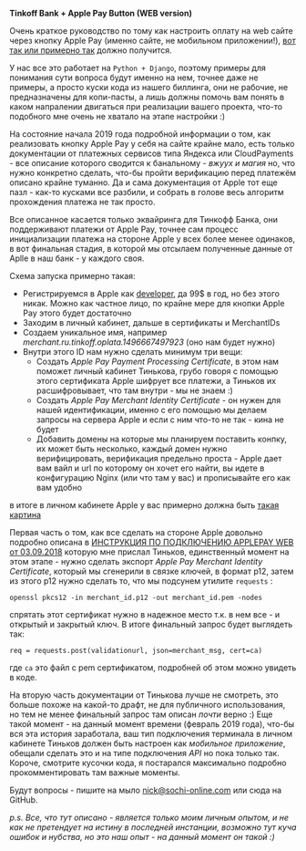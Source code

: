 **Tinkoff Bank + Apple Pay Button (WEB version)**

Очень краткое руководство по тому как настроить оплату на web сайте через кнопку Apple Pay (именно сайте, 
не мобильном приложении!), [вот так или примерно так](/img/screen.png) должно получится.

У нас все это работает на  `Python + Django`, поэтому примеры для понимания сути вопроса будут именно на нем,
точнее даже не примеры, а просто куски кода из нашего биллинга, они не рабочие, не предназначены для копи-пасты,
а лишь должны помочь вам понять в каком напралении двигаться при реализации вашего проекта, что-то подобного
мне очень не хватало на этапе настройки :)

На состояние начала 2019 года подробной информации о том, как реализовать кнопку Apple Pay у себя на сайте крайне мало,
есть только документации от платежных сервисов типа Яндекса или CloudPayments - все описание которого сводится
к банальному - _вжуух и магия_ но, что нужно конкретно сделать, что-бы пройти верификацию перед платежём описано крайне
туманно. Да и сама документация от Apple тот еще пазл - как-то кусками все разбили, и собрать в голове весь алгоритм
прохождения платежа не так просто.

Все описанное касается только эквайринга для Тинкофф Банка, они поддерживают платежи от Apple Pay, точнее сам процесс
инициализации платежа на стороне Apple у всех более менее одинаков, в вот финальная стадия, в которой мы отсылаем
полученные данные от Aplle в наш банк - у каждого своя.
 
 Схема запуска примерно такая:
 * Регистрируемся в Apple как [developer](https://developer.apple.com/), да 99$  в год, но без этого никак. 
 Можно как частное лицо, по крайне мере для кнопки Apple Pay этого будет достаточно
 * Заходим в личный кабинет, дальше в сертификаты и MerchantIDs
 * Создаем уникальное имя, например _merchant.ru.tinkoff.oplata.1496667497923_ (оно нам будет нужно)
 * Внутри этого ID нам нужно сделать минимум три вещи:
   * Создать _Apple Pay Payment Processing Certificate_, в этом нам поможет личный кабинет Тинькова, 
   грубо говоря с помощью этого сертификата Apple шифрует все платежи, а Тиньков их расшифровывает, 
   что там внутри - мы не знаем :)
   * Создать _Apple Pay Merchant Identity Certificate_ - он нужен для нашей идентификации, именно
   с его помощью мы делаем запросы на сервера Apple и если с ним что-то не так - кина не будет
   * Добавить домены на которые мы планируем поставить конпку, их может быть несколько, каждый домен
   нужно верифицировать, верификация предельно проста - Apple дает вам вайл и url по которому он хочет его найти,
   вы идете  в конфигурацию Nginx (или что там у вас) и прописывайте его как вам удобно
   
в итоге в личном кабинете Apple у вас примерно должна быть [такая картина](/img/apple_dev.png)

Первая часть о том, как все сделать на стороне Apple довольно подробно описана в [ИНСТРУКЦИЯ ПО ПОДКЛЮЧЕНИЮ 
APPLEPAY WEB от 03.09.2018](/Tinkoff_ApplePay.pdf) которую мне прислал Тиньков,  единственный момент на этом этапе -
нужно сделать экспорт _Apple Pay Merchant Identity Certificate_, который мы сгенерили в связке ключей, в формат p12,
затем из этого p12 нужно сделать то, что мы подсунем утилите `requests` :

```openssl pkcs12 -in merchant_id.p12 -out merchant_id.pem -nodes```

спрятать этот сертификат нужно в надежное место т.к. в нем все - и открытый и закрытый ключ. В итоге финальный 
запрос будет выглядеть так:

`req = requests.post(validationurl, json=merchant_msg, cert=ca)`

где `ca` это файл с pem сертификатом, подробней об этом можно увидеть в коде.

На вторую часть документации от Тинькова лучше не смотреть, это больше похоже на какой-то драфт, не для публичного
использования, но тем не менее финальный запрос там описан _почти_ верно :)
Еще такой момент - на данный момент времени (февраль 2019 года), что-бы вся эта история заработала, ваш тип подключения терминала в личном кабинете Тиньков должен быть настроен как _мобильное приложение_, обещали сделать это и на типе подключения _API_ но пока только так.
Короче, смотрите кусочки кода, я постарался максимально подробно прокомментировать там важные моменты. 

Будут вопросы - пишите на мыло nick@sochi-online.com или сюда на GitHub.

_p.s. Все, что тут описано - является только моим личным опытом, и не как не претендует на истину в последней
инстанции, возможно тут куча ошибок и нубства, но это наш опыт - на данный момент он такой  :)_
